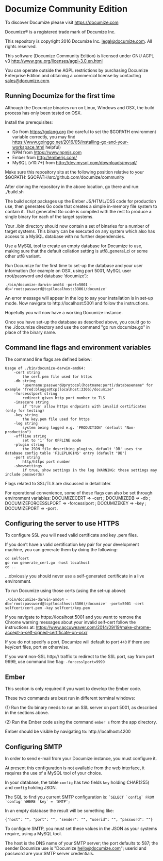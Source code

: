 # Documize Community Edition

To discover Documize please visit https://documize.com

Documize® is a registered trade mark of Documize Inc.

This repository is copyright 2016 Documize Inc. <legal@documize.com>. All rights reserved.

This software (Documize Community Edition) is licensed under GNU AGPL v3 http://www.gnu.org/licenses/agpl-3.0.en.html

You can operate outside the AGPL restrictions by purchasing Documize Enterprise Edition and obtaining a commercial license by contacting <sales@documize.com>. 

## Running Documize for the first time 

Although the Documize binaries run on Linux, Windows and OSX, the build process has only been tested on OSX.

Install the prerequisites:
* Go from https://golang.org (be careful to set the $GOPATH environment variable correctly, you may find https://www.goinggo.net/2016/05/installing-go-and-your-workspace.html helpful)
* NPM from https://www.npmjs.com 
* Ember from http://emberjs.com/ 
* MySQL (v10.7+) from http://dev.mysql.com/downloads/mysql/

Make sure this repository sits at the following position relative to your $GOPATH: $GOPATH/src/github.com/documize/community

After cloning the repository in the above location, go there and run: ./build.sh 

The build script packages up the Ember JS/HTML/CSS code for production use, then generates Go code that creates a simple in-memory file system to contain it. That generated Go code is compiled with the rest to produce a single binary for each of the target systems. 

Your ./bin directory should now contain a set of binaries for a number of target systems. This binary can be executed on any system which also has access to a MySQL database with no further dependencies.

Use a MySQL tool to create an empty database for Documize to use, making sure that the default collation setting is utf8_general_ci or some other utf8 variant.

Run Documize for the first time to set-up the database and your user information (for example on OSX, using port 5001, MySQL user root/password and database ‘documize’):
```
./bin/documize-darwin-amd64 -port=5001 -db='root:password@tcp(localhost:3306)/documize'
```
An error message will appear in the log to say your installation is in set-up mode. Now navigate to http://localhost:5001 and follow the instructions.

Hopefully you will now have a working Documize instance.

Once you have set-up the database as described above, you could go to the ./documize directory and use the command "go run documize.go" in place of the binary name.

## Command line flags and environment variables 

The command line flags are defined below:
```
Usage of ./bin/documize-darwin-amd64:
    -cert string
        the cert.pem file used for https
    -db string
        "username:password@protocol(hostname:port)/databasename" for example "fred:bloggs@tcp(localhost:3306)/documize"
    -forcesslport string
        redirect given http port number to TLS
    -insecure string
        if 'true' allow https endpoints with invalid certificates (only for testing)
    -key string
        the key.pem file used for https
    -log string
        system being logged e.g. 'PRODUCTION' (default "Non-production")
    -offline string
        set to '1' for OFFLINE mode
    -plugin string
        the JSON file describing plugins, default 'DB' uses the database config table 'FILEPLUGINS' entry (default "DB")
    -port string
        http/https port number
    -showsettings
        if true, show settings in the log (WARNING: these settings may include passwords)
```
Flags related to SSL/TLS are discussed in detail later. 

For operational convenience, some of these flags can also be set through environment variables: DOCUMIZECERT => -cert ; DOCUMIZEDB => -db ; DOCUMIZEFORCESSLPORT => -forcesslport ; DOCUMIZEKEY => -key ; DOCUMIZEPORT => -port .

## Configuring the server to use HTTPS

To configure SSL you will need valid certificate and key .pem files. 

If you don’t have a valid certification key pair for your development machine, you can generate them by doing the following:
```
cd selfcert
go run generate_cert.go -host localhost
cd ..
```
…obviously you should never use a self-generated certificate in a live environment.

To run Documize using those certs (using the set-up above):
```
./bin/documize-darwin-amd64 -db='root:password@tcp(localhost:3306)/documize' -port=5001 -cert selfcert/cert.pem -key selfcert/key.pem 
```
If you navigate to https://localhost:5001 and you want to remove the Chrome warning messages about your invalid self-cert follow the instructions at: https://www.accuweaver.com/2014/09/19/make-chrome-accept-a-self-signed-certificate-on-osx/

If you do not specify a port, Documize will default to port ```443``` if there are key/cert files, port ```80``` otherwise.

If you want non-SSL http:// traffic to redirect to the SSL port, say from port 9999, use command line flag: ```-forcesslport=9999``` 

## Ember 

This section is only required if you want to develop the Ember code.

These two commands are best run in different terminal windows: 

(1) Run the Go binary needs to run an SSL server on port 5001, as described in the sections above.

(2) Run the Ember code using the command ```ember s``` from the app directory.

Ember should be visible by navigating to: http://localhost:4200
 

## Configuring SMTP 

In order to send e-mail from your Documize instance, you must configure it.

At present this configuration is not available from the web interface, it requires the use of a MySQL tool of your choice.

In your database, the table `config` has two fields `key` holding CHAR(255) and `config` holding JSON.

The SQL to find you current SMTP configuration is: ``` `SELECT `config` FROM `config` WHERE `key` = 'SMTP'; ```

In an empty database the result will be something like:

```{"host": "", "port": "", "sender": "", "userid": "", "password": ""}```

To configure SMTP, you must set these values in the JSON as your systems require, using a MySQL tool. 

The host is the DNS name of your SMTP server; the port defaults to 587; the sender Documize use is "Documize <hello@documize.com>"; userid and password are your SMTP server credentials.
